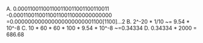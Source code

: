 A.
 0.000110011001100110011001100110011
-0.000110011001100110011000000000000
=0.000000000000000000000001100[1100]...2
B. 2^-20 * 1/10 ~= 9.54 * 10^-8
C. 10 * 60 * 60 * 100 * 9.54 * 10^-8 ~=0.34334
D. 0.34334 * 2000 = 686.68